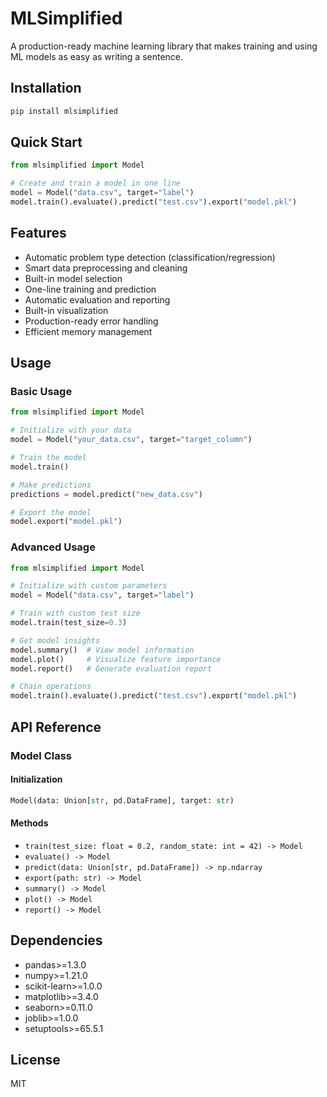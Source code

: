 # MLSimplified

A production-ready machine learning library that makes training and using ML models as easy as writing a sentence.

## Installation

```bash
pip install mlsimplified
```

## Quick Start

```python
from mlsimplified import Model

# Create and train a model in one line
model = Model("data.csv", target="label")
model.train().evaluate().predict("test.csv").export("model.pkl")
```

## Features

- Automatic problem type detection (classification/regression)
- Smart data preprocessing and cleaning
- Built-in model selection
- One-line training and prediction
- Automatic evaluation and reporting
- Built-in visualization
- Production-ready error handling
- Efficient memory management

## Usage

### Basic Usage

```python
from mlsimplified import Model

# Initialize with your data
model = Model("your_data.csv", target="target_column")

# Train the model
model.train()

# Make predictions
predictions = model.predict("new_data.csv")

# Export the model
model.export("model.pkl")
```

### Advanced Usage

```python
from mlsimplified import Model

# Initialize with custom parameters
model = Model("data.csv", target="label")

# Train with custom test size
model.train(test_size=0.3)

# Get model insights
model.summary()  # View model information
model.plot()     # Visualize feature importance
model.report()   # Generate evaluation report

# Chain operations
model.train().evaluate().predict("test.csv").export("model.pkl")
```

## API Reference

### Model Class

#### Initialization
```python
Model(data: Union[str, pd.DataFrame], target: str)
```

#### Methods
- `train(test_size: float = 0.2, random_state: int = 42) -> Model`
- `evaluate() -> Model`
- `predict(data: Union[str, pd.DataFrame]) -> np.ndarray`
- `export(path: str) -> Model`
- `summary() -> Model`
- `plot() -> Model`
- `report() -> Model`

## Dependencies

- pandas>=1.3.0
- numpy>=1.21.0
- scikit-learn>=1.0.0
- matplotlib>=3.4.0
- seaborn>=0.11.0
- joblib>=1.0.0
- setuptools>=65.5.1

## License

MIT 
